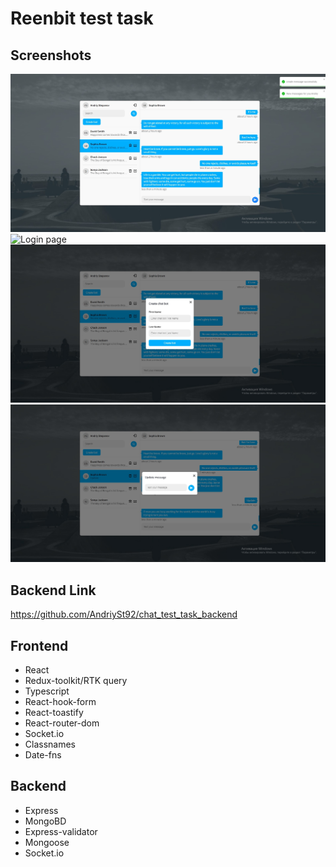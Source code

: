 # Reenbit test task

## Screenshots

![Main page](./src/assets/1.jpg)
![Login page](./src/assets/4.jpg)
![Create chat](./src/assets/2.jpg)
![Update message](./src/assets/3.jpg)

## Backend Link

https://github.com/AndriySt92/chat_test_task_backend

## Frontend

- React
- Redux-toolkit/RTK query
- Typescript
- React-hook-form
- React-toastify
- React-router-dom
- Socket.io
- Classnames
- Date-fns

## Backend

- Express
- MongoBD
- Express-validator
- Mongoose
- Socket.io